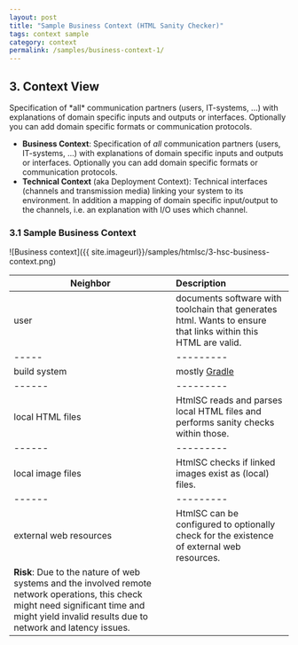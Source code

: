```yaml
---
layout: post
title: "Sample Business Context (HTML Sanity Checker)"
tags: context sample 
category: context
permalink: /samples/business-context-1/
---
```


## 3. Context View

<div class="arc42-help" markdown="1">
Specification of *all* communication partners (users, IT-systems, ...) with explanations of domain specific inputs and outputs or interfaces. 
Optionally you can add domain specific formats or communication protocols.

* **Business Context**: 
Specification of *all* communication partners (users, IT-systems, ...) with explanations of domain specific inputs and outputs or interfaces. 
Optionally you can add domain specific formats or communication protocols.
* **Technical Context** (aka Deployment Context): 
Technical interfaces (channels and transmission media) linking your system to its environment. 
In addition a mapping of domain specific input/output to the channels, i.e. an explanation with I/O uses which channel.

</div>

### 3.1 Sample Business Context 

![Business context]({{ site.imageurl}}/samples/htmlsc/3-hsc-business-context.png)


|Neighbor  |Description |
|------|:-----|
|user         |documents software with toolchain that generates html. Wants to ensure that links within this HTML are valid.     |
|-----|---------|
|build system      |mostly [Gradle](https://gradle.org)                         |
|------|---------|
|local HTML files  |HtmlSC reads and parses local HTML files and performs sanity checks within those.                                |
|------|---------|
|local image files |HtmlSC checks if linked images exist as (local) files.     |
|------|---------|
|external web resources |HtmlSC can be configured to optionally check for the existence of external web resources. 
**Risk**: Due to the nature of web systems and the involved remote network operations, this check might need significant time and might yield invalid results due to network and latency issues.  |
